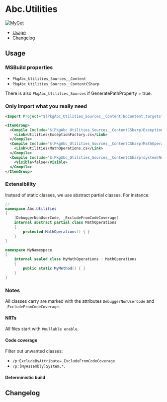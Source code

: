 Abc.Utilities
=============

[![MyGet](https://img.shields.io/myget/narvalo-edge/v/Abc.Utilities.Sources.svg)](https://www.myget.org/feed/narvalo-edge/package/nuget/Abc.Utilities.Sources)

- [Usage](#usage)
- [Changelog](#changelog)

Usage
-----

### MSBuild properties

- `PkgAbc_Utilities_Sources__Content`
- `PkgAbc_Utilities_Sources__ContentCSharp`

There is also `PkgAbc_Utilities_Sources` if GeneratePathProperty = true.

### Only import what you really need

```xml
<Import Project="$(PkgAbc_Utilities_Sources__Content)NoContent.targets" />

<ItemGroup>
  <Compile Include="$(PkgAbc_Utilities_Sources__ContentCSharp)ExceptionFactory.cs">
    <Link>Utilities\ExceptionFactory.cs</Link>
  </Compile>
  <Compile Include="$(PkgAbc_Utilities_Sources__ContentCSharp)MathOperations.cs">
    <Link>Utilities\MathOperations.cs</Link>
  </Compile>
  <Compile Include="$(PkgAbc_Utilities_Sources__ContentCSharp)system\NullableAttributes.cs">
    <Visible>false</Visible>
  </Compile>
</ItemGroup>
```

### Extensibility

Instead of static classes, we use abstract partial classes. For instance:
```csharp
//
namespace Abc.Utilities
{
    [DebuggerNonUserCode, _ExcludeFromCodeCoverage]
    internal abstract partial class MathOperations
    {
        protected MathOperations() { }
    }
}
```

```csharp
namespace MyNamespace
{
    internal sealed class MyMathOperations : MathOperations
    {
        public static MyMethod() { }
    }
}
```

### Notes

All classes carry are marked with the attributes `DebuggerNonUserCode`
and `_ExcludeFromCodeCoverage`.

#### NRTs
All files start with `#nullable enable`.

#### Code coverage
Filter out unwanted classes:
- `/p:ExcludeByAttribute=_ExcludeFromCodeCoverage`
- `/p:[MyAssembly]System.*`.

#### Deterministic build

Changelog
---------
